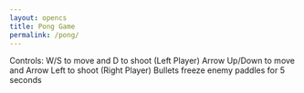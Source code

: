 ```yaml
---
layout: opencs
title: Pong Game
permalink: /pong/
---
```


Controls:
W/S to move and D to shoot (Left Player)
Arrow Up/Down to move and Arrow Left to shoot (Right Player)
Bullets freeze enemy paddles for 5 seconds

<scripts src="{{site.baseurl}}/hacks/pong/pong.js"></scripts>